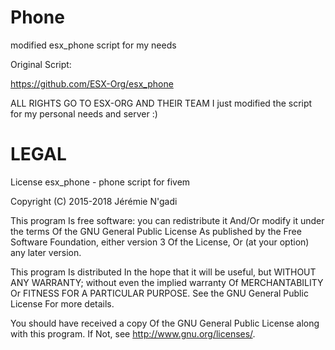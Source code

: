 # Phone
modified esx_phone script for my needs


Original Script:

https://github.com/ESX-Org/esx_phone

ALL RIGHTS GO TO ESX-ORG AND THEIR TEAM
I just modified the script for my personal needs and server :)

# LEGAL

License
esx_phone - phone script for fivem

Copyright (C) 2015-2018 Jérémie N'gadi

This program Is free software: you can redistribute it And/Or modify it under the terms Of the GNU General Public License As published by the Free Software Foundation, either version 3 Of the License, Or (at your option) any later version.

This program Is distributed In the hope that it will be useful, but WITHOUT ANY WARRANTY; without even the implied warranty Of MERCHANTABILITY Or FITNESS FOR A PARTICULAR PURPOSE. See the GNU General Public License For more details.

You should have received a copy Of the GNU General Public License along with this program. If Not, see http://www.gnu.org/licenses/.
